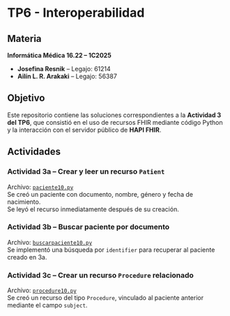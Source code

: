 # TP6 - Interoperabilidad

## Materia
**Informática Médica 16.22 – 1C2025**  

- **Josefina Resnik** – Legajo: 61214
- **Ailín L. R. Arakaki** – Legajo: 56387

## Objetivo

Este repositorio contiene las soluciones correspondientes a la **Actividad 3 del TP6**, que consistió en el uso de recursos FHIR mediante código Python y la interacción con el servidor público de **HAPI FHIR**.

## Actividades

### Actividad 3a – Crear y leer un recurso `Patient`

Archivo: [`paciente10.py`](paciente10.py)  
Se creó un paciente con documento, nombre, género y fecha de nacimiento.  
Se leyó el recurso inmediatamente después de su creación.

### Actividad 3b – Buscar paciente por documento

Archivo: [`buscarpaciente10.py`](buscarpaciente10.py)  
Se implementó una búsqueda por `identifier` para recuperar al paciente creado en 3a.

### Actividad 3c – Crear un recurso `Procedure` relacionado

Archivo: [`procedure10.py`](procedure10.py)  
Se creó un recurso del tipo `Procedure`, vinculado al paciente anterior mediante el campo `subject`.
